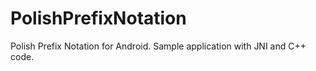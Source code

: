 PolishPrefixNotation
====================

Polish Prefix Notation for Android. Sample application with JNI and C++ code.